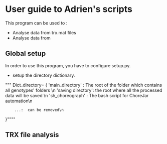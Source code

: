 # User guide to Adrien's scripts

This program can be used to : 
 - Analyse data from trx.mat files 
- Analyse data from 


## Global setup 

In order to use this program, you have to configure setup.py.

 - setup the directory dictionary. 
 
  """ Dict_directory= {
        'main_directory' : The root of the folder which contains all genotypes' folders \n
        'saving directory': the root where all the processed data will be saved \n
        'sh_choreograph' : The bash script for ChoreJar automation\n 

        ...:  can be removed\n


 }""""


## TRX file analysis 


##



